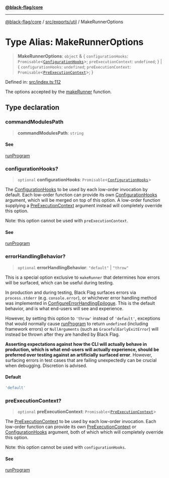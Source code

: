 [**@black-flag/core**](../../../../README.md)

***

[@black-flag/core](../../../../README.md) / [src/exports/util](../README.md) / MakeRunnerOptions

# Type Alias: MakeRunnerOptions

> **MakeRunnerOptions**: `object` & \{ `configurationHooks`: `Promisable`\<[`ConfigurationHooks`](../../type-aliases/ConfigurationHooks.md)\>; `preExecutionContext`: `undefined`; \} \| \{ `configurationHooks`: `undefined`; `preExecutionContext`: `Promisable`\<[`PreExecutionContext`](PreExecutionContext.md)\>; \}

Defined in: [src/index.ts:112](https://github.com/Xunnamius/black-flag/blob/40d21584fb01de3f46f2fedf60011594304c55d4/src/index.ts#L112)

The options accepted by the [makeRunner](../functions/makeRunner.md) function.

## Type declaration

### commandModulesPath

> **commandModulesPath**: `string`

#### See

[runProgram](../../functions/runProgram.md)

### configurationHooks?

> `optional` **configurationHooks**: `Promisable`\<[`ConfigurationHooks`](../../type-aliases/ConfigurationHooks.md)\>

The [ConfigurationHooks](../../type-aliases/ConfigurationHooks.md) to be used by each low-order
invocation by default. Each low-order function can provide its own
[ConfigurationHooks](../../type-aliases/ConfigurationHooks.md) argument, which will be merged on top of
this option. A low-order function supplying a
[PreExecutionContext](PreExecutionContext.md) argument instead will completely override
this option.

Note: this option cannot be used with `preExecutionContext`.

#### See

[runProgram](../../functions/runProgram.md)

### errorHandlingBehavior?

> `optional` **errorHandlingBehavior**: `"default"` \| `"throw"`

This is a special option exclusive to `makeRunner` that determines how
errors will be surfaced, which can be useful during testing.

In production and during testing, Black Flag surfaces errors via
`process.stderr` (e.g. `console.error`), or whichever error handling
method was implemented in [ConfigureErrorHandlingEpilogue](../../type-aliases/ConfigureErrorHandlingEpilogue.md). This is
the default behavior, and is what end-users will see and experience.

However, by setting this option to `'throw'` instead of `'default'`,
exceptions that would normally cause [runProgram](../../functions/runProgram.md) to return
`undefined` (including framework errors) or `NullArguments` (such as
`GracefulEarlyExitError`) will instead be thrown after they are handled
by Black Flag.

**Asserting expectations against how the CLI will actually behave in
production, which is what end-users will actually experience, should be
preferred over testing against an artificially surfaced error**. However,
surfacing errors in test cases that are failing unexpectedly can be
crucial when debugging. Discretion is advised.

#### Default

```ts
'default'
```

### preExecutionContext?

> `optional` **preExecutionContext**: `Promisable`\<[`PreExecutionContext`](PreExecutionContext.md)\>

The [PreExecutionContext](PreExecutionContext.md) to be used by each low-order
invocation. Each low-order function can provide its own
[PreExecutionContext](PreExecutionContext.md) or [ConfigurationHooks](../../type-aliases/ConfigurationHooks.md) argument,
both of which which will completely override this option.

Note: this option cannot be used with `configurationHooks`.

#### See

[runProgram](../../functions/runProgram.md)
